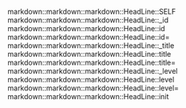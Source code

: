 markdown::markdown::markdown::HeadLine::SELF
markdown::markdown::markdown::HeadLine::_id
markdown::markdown::markdown::HeadLine::id
markdown::markdown::markdown::HeadLine::id=
markdown::markdown::markdown::HeadLine::_title
markdown::markdown::markdown::HeadLine::title
markdown::markdown::markdown::HeadLine::title=
markdown::markdown::markdown::HeadLine::_level
markdown::markdown::markdown::HeadLine::level
markdown::markdown::markdown::HeadLine::level=
markdown::markdown::markdown::HeadLine::init